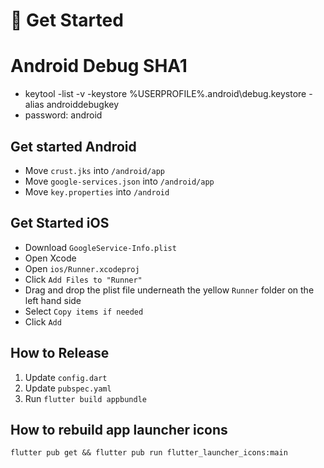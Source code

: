 # 🍞 Get Started

# Android Debug SHA1
* keytool -list -v -keystore %USERPROFILE%\.android\debug.keystore -alias androiddebugkey
* password: android

## Get started Android
* Move `crust.jks` into `/android/app`
* Move `google-services.json` into `/android/app`
* Move `key.properties` into `/android`

## Get Started iOS
* Download `GoogleService-Info.plist`
* Open Xcode
* Open `ios/Runner.xcodeproj`
* Click `Add Files to "Runner"`
* Drag and drop the plist file underneath the yellow `Runner` folder on the left hand side
* Select `Copy items if needed`
* Click `Add`

## How to Release
1. Update `config.dart`
1. Update `pubspec.yaml`
1. Run `flutter build appbundle`

## How to rebuild app launcher icons
`flutter pub get && flutter pub run flutter_launcher_icons:main`
